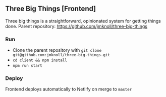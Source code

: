 ## Three Big Things [Frontend]

Three big things is a straightforward, opinionated system for getting things done.
Parent repository: https://github.com/jmknoll/three-big-things

### Run

- Clone the parent repository with `git clone git@github.com:jmknoll/three-big-things.git`
- `cd client && npm install`
- `npm run start`

### Deploy

Frontend deploys automatically to Netlify on merge to `master`
